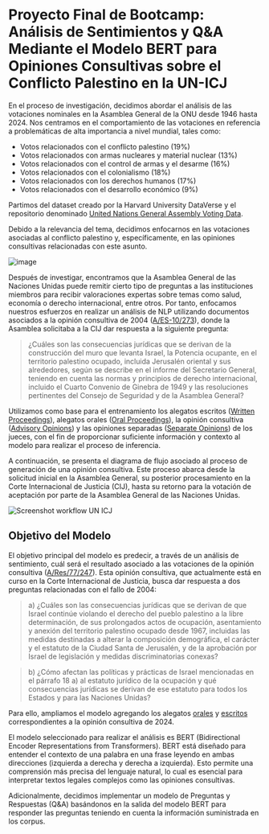 # Proyecto Final de Bootcamp: Análisis de Sentimientos y Q&A Mediante el Modelo BERT para Opiniones Consultivas sobre el Conflicto Palestino en la UN-ICJ

En el proceso de investigación, decidimos abordar el análisis de las votaciones nominales en la Asamblea General de la ONU desde 1946 hasta 2024. Nos centramos en el comportamiento de las votaciones en referencia a problemáticas de alta importancia a nivel mundial, tales como:

- Votos relacionados con el conflicto palestino (19%)
- Votos relacionados con armas nucleares y material nuclear (13%)
- Votos relacionados con el control de armas y el desarme (16%)
- Votos relacionados con el colonialismo (18%)
- Votos relacionados con los derechos humanos (17%)
- Votos relacionados con el desarrollo económico (9%)

Partimos del dataset creado por la Harvard University DataVerse y el repositorio denominado [United Nations General Assembly Voting Data](https://dataverse.harvard.edu/dataset.xhtml?persistentId=hdl%3A1902.1%2F12379).

Debido a la relevancia del tema, decidimos enfocarnos en las votaciones asociadas al conflicto palestino y, específicamente, en las opiniones consultivas relacionadas con este asunto.

![image](https://github.com/pardo2410/ProyectoFinalBootcampBigData/assets/10873597/abd3e191-3d00-4a39-9d6e-7f5336c048c5)


Después de investigar, encontramos que la Asamblea General de las Naciones Unidas puede remitir cierto tipo de preguntas a las instituciones miembros para recibir valoraciones expertas sobre temas como salud, economía o derecho internacional, entre otros. Por tanto, enfocamos nuestros esfuerzos en realizar un análisis de NLP utilizando documentos asociados a la opinión consultiva de 2004 ([A/ES-10/273](https://documents.un.org/doc/undoc/gen/n04/419/86/pdf/n0441986.pdf?token=Vp4AGGksBar61a46IO&fe=true)), donde la Asamblea solicitaba a la CIJ dar respuesta a la siguiente pregunta:

> ¿Cuáles son las consecuencias jurídicas que se derivan de la construcción del muro que levanta Israel, la Potencia ocupante, en el territorio palestino ocupado, incluida Jerusalén oriental y sus alrededores, según se describe en el informe del Secretario General, teniendo en cuenta las normas y principios de derecho internacional, incluido el Cuarto Convenio de Ginebra de 1949 y las resoluciones pertinentes del Consejo de Seguridad y de la Asamblea General?

Utilizamos como base para el entrenamiento los alegatos escritos ([Written Proceedings](https://www.icj-cij.org/index.php/case/131/written-proceedings)), alegatos orales ([Oral Proceedings](https://www.icj-cij.org/index.php/case/131/oral-proceedings)), la opinión consultiva ([Advisory Opinions](https://www.icj-cij.org/index.php/case/131/advisory-opinions)) y las opiniones separadas ([Separate Opinions](https://www.icj-cij.org/index.php/case/131/advisory-opinions)) de los jueces, con el fin de proporcionar suficiente información y contexto al modelo para realizar el proceso de inferencia.

A continuación, se presenta el diagrama de flujo asociado al proceso de generación de una opinión consultiva. Este proceso abarca desde la solicitud inicial en la Asamblea General, su posterior procesamiento en la Corte Internacional de Justicia (CIJ), hasta su retorno para la votación de aceptación por parte de la Asamblea General de las Naciones Unidas.

![Screenshot workflow UN   ICJ](https://github.com/pardo2410/ProyectoFinalBootcampBigData/assets/10873597/966d07c9-2749-4289-82ad-e3c271d1576f)

## Objetivo del Modelo

El objetivo principal del modelo es predecir, a través de un análisis de sentimiento, cuál será el resultado asociado a las votaciones de la opinión consultiva ([A/Res/77/247](https://n2300468.pdf)). Esta opinión consultiva, que actualmente está en curso en la Corte Internacional de Justicia, busca dar respuesta a dos preguntas relacionadas con el fallo de 2004:

> a) ¿Cuáles son las consecuencias jurídicas que se derivan de que Israel continúe violando el derecho del pueblo palestino a la libre determinación, de sus prolongados actos de ocupación, asentamiento y anexión del territorio palestino ocupado desde 1967, incluidas las medidas destinadas a alterar la composición demográfica, el carácter y el estatuto de la Ciudad Santa de Jerusalén, y de la aprobación por Israel de legislación y medidas discriminatorias conexas?

> b) ¿Cómo afectan las políticas y prácticas de Israel mencionadas en el párrafo 18 a) al estatuto jurídico de la ocupación y qué consecuencias jurídicas se derivan de ese estatuto para todos los Estados y para las Naciones Unidas?

Para ello, ampliamos el modelo agregando los alegatos [orales](https://www.icj-cij.org/case/186/oral-proceedings) y [escritos](https://www.icj-cij.org/case/186/written-proceedings) correspondientes a la opinión consultiva de 2024.

El modelo seleccionado para realizar el análisis es BERT (Bidirectional Encoder Representations from Transformers). BERT está diseñado para entender el contexto de una palabra en una frase leyendo en ambas direcciones (izquierda a derecha y derecha a izquierda). Esto permite una comprensión más precisa del lenguaje natural, lo cual es esencial para interpretar textos legales complejos como las opiniones consultivas.

Adicionalmente, decidimos implementar un modelo de Preguntas y Respuestas (Q&A) basándonos en la salida del modelo BERT para responder las preguntas teniendo en cuenta la información suministrada en los corpus.


